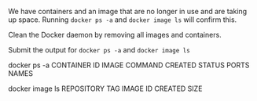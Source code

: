 We have containers and an image that are no longer in use and are taking up space. Running `docker ps -a` and `docker image ls` will confirm this.

Clean the Docker daemon by removing all images and containers.

Submit the output for `docker ps -a` and `docker image ls`


docker ps -a
CONTAINER ID   IMAGE     COMMAND   CREATED   STATUS    PORTS     NAMES

docker image ls
REPOSITORY   TAG       IMAGE ID   CREATED   SIZE